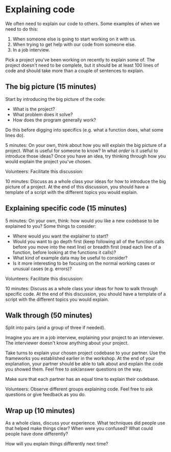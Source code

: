 # Explaining code

We often need to explain our code to others. Some examples of when we need to do this:
1. When someone else is going to start working on it with us.
2. When trying to get help with our code from someone else.
3. In a job interview.

Pick a project you've been working on recently to explain some of. The project doesn't need to be complete, but it should be at least 100 lines of code and should take more than a couple of sentences to explain.

## The big picture (15 minutes)

Start by introducing the big picture of the code:
- What is the project? 
- What problem does it solve? 
- How does the program generally work? 

Do this before digging into specifics (e.g. what a function does, what some lines do).

5 minutes: On your own, think about how you will explain the big picture of a project. What is useful for someone to know? In what _order_ is it useful to introduce those ideas? Once you have an idea, try thinking through how you would explain the project you've chosen.

Volunteers: Facilitate this discussion:

10 minutes: Discuss as a whole class your ideas for how to introduce the big picture of a project. At the end of this discussion, you should have a template of a script with the different topics you would explain.

## Explaining specific code (15 minutes)

5 minutes: On your own, think: how would you like a new codebase to be explained to you? Some things to consider:
* Where would you want the explainer to start?
* Would you want to go depth first (keep following all of the function calls before you move into the next line) or breadth first (read each line of a function, before looking at the functions it calls)?
* What kind of example data may be useful to consider?
* Is it more interesting to be focusing on the normal working cases or unusual cases (e.g. errors)?

Volunteers: Facilitate this discussion:

10 minutes: Discuss as a whole class your ideas for how to walk through specific code. At the end of this discussion, you should have a template of a script with the different topics you would explain.

## Walk through (50 minutes)

Split into pairs (and a group of three if needed).

Imagine you are in a job interview, explaining your project to an interviewer. The interviewer doesn't know anything about your project.

Take turns to explain your chosen project codebase to your partner. Use the frameworks you established earlier in the workshop. At the end of your explanation, your partner should be able to talk about and explain the code you showed them. Feel free to ask/answer questions on the way.

Make sure that each partner has an equal time to explain their codebase.

Volunteers: Observe different groups explaining code. Feel free to ask questions or give feedback as you do.

## Wrap up (10 minutes)

As a whole class, discuss your experience. What techniques did people use that helped make things clear? When were you confused? What could people have done differently?

How will you explain things differently next time?
